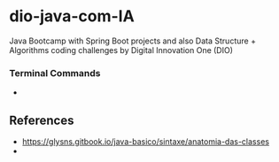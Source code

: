 # dio-java-com-IA
Java Bootcamp with Spring Boot projects and also Data Structure + Algorithms coding challenges by Digital Innovation One (DIO)


### Terminal Commands

- 


## References

- https://glysns.gitbook.io/java-basico/sintaxe/anatomia-das-classes
- 